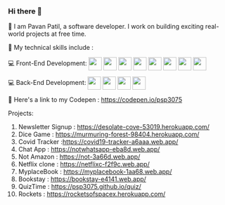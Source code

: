 ### Hi there 👋

📌 I am Pavan Patil, a software developer. I work on building exciting real-world projects at free time.

📌 My technical skills include :


💻 Front-End Development: <img align="center" height="30" src="https://img.icons8.com/color/144/000000/html-5.png"/> <img align="center" height="30" src="https://img.icons8.com/color/144/000000/css3.png"/> <img align="center" height="30" src="https://img.icons8.com/color/144/000000/javascript.png"/> <img align="center" height="30" src="https://img.icons8.com/ultraviolet/480/000000/react.png"/> <img align="center" height="30" src="https://img.icons8.com/color/48/000000/typescript.png"/> <img align="center" height="30" src="https://img.icons8.com/color/48/000000/redux.png"/> <img align="center" height="30" src="https://www.pngitem.com/pimgs/m/577-5779757_react-material-ui-logo-hd-png-download.png"/> <img align="center" height="30" src="https://www.pngfind.com/pngs/m/92-927312_jest-testing-hd-png-download.png"/>   

💻 Back-End Development: <img align="center" height="30" src="https://user-images.githubusercontent.com/69760792/121766706-a67ec180-cb71-11eb-923d-69fc323bafa4.png"/> <img align="center" height="30" src="https://img.icons8.com/color/48/000000/mongodb.png"/> <img align="center" height="30" src="https://img.icons8.com/color/48/000000/java-web-token.png"/> <img align="center" height="30" src="https://www.python.org/static/opengraph-icon-200x200.png"/>


📌 Here's a link to my Codepen : https://codepen.io/psp3075


Projects:
1. Newsletter Signup : https://desolate-cove-53019.herokuapp.com/
2. Dice Game : https://murmuring-forest-98404.herokuapp.com/
3. Covid Tracker :https://covid19-tracker-a6aaa.web.app/
4. Chat App : https://notwhatsapp-eba8d.web.app/
5. Not Amazon : https://not-3a66d.web.app/
6. Netflix clone : https://netflixc-f2f9c.web.app/
7. MyplaceBook : https://myplacebook-1aa68.web.app/
8. Bookstay : https://bookstay-e4141.web.app/
9. QuizTime : https://psp3075.github.io/quiz/
10. Rockets : https://rocketsofspacex.herokuapp.com/
   
